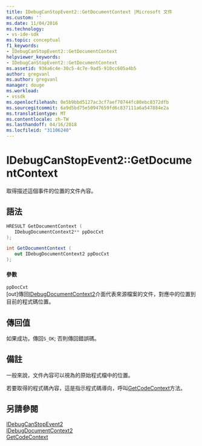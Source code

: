 ```yaml
---
title: IDebugCanStopEvent2::GetDocumentContext |Microsoft 文件
ms.custom: ''
ms.date: 11/04/2016
ms.technology:
- vs-ide-sdk
ms.topic: conceptual
f1_keywords:
- IDebugCanStopEvent2::GetDocumentContext
helpviewer_keywords:
- IDebugCanStopEvent2::GetDocumentContext
ms.assetid: 936a6c4e-30c5-4c7e-9ad5-910cc605a4b5
author: gregvanl
ms.author: gregvanl
manager: douge
ms.workload:
- vssdk
ms.openlocfilehash: 0e5b9bbd5127ac3cf7aef70744fc80ebc8372dfb
ms.sourcegitcommit: 6a9d5bd75e50947659fd6c837111a6a547884e2a
ms.translationtype: MT
ms.contentlocale: zh-TW
ms.lasthandoff: 04/16/2018
ms.locfileid: "31106240"
---
```

# <a name="idebugcanstopevent2getdocumentcontext"></a>IDebugCanStopEvent2::GetDocumentContext
取得描述這個事件的位置的文件內容。  
  
## <a name="syntax"></a>語法  
  
```cpp  
HRESULT GetDocumentContext (   
   IDebugDocumentContext2** ppDocCxt  
);  
```  
  
```csharp  
int GetDocumentContext (   
   out IDebugDocumentContext2 ppDocCxt  
);  
```  
  
#### <a name="parameters"></a>參數  
 `ppDocCxt`  
 [out]傳回[IDebugDocumentContext2](../../../extensibility/debugger/reference/idebugdocumentcontext2.md)介面代表來源檔案的文件，對應中的位置到目前的程式碼位置。  
  
## <a name="return-value"></a>傳回值  
 如果成功，傳回`S_OK`; 否則傳回錯誤碼。  
  
## <a name="remarks"></a>備註  
 一般來說，文件內容可以視為的原始程式檔中的位置。  
  
 若要取得的程式碼內容，這是指示程式碼導向，呼叫[GetCodeContext](../../../extensibility/debugger/reference/idebugcanstopevent2-getcodecontext.md)方法。  
  
## <a name="see-also"></a>另請參閱  
 [IDebugCanStopEvent2](../../../extensibility/debugger/reference/idebugcanstopevent2.md)   
 [IDebugDocumentContext2](../../../extensibility/debugger/reference/idebugdocumentcontext2.md)   
 [GetCodeContext](../../../extensibility/debugger/reference/idebugcanstopevent2-getcodecontext.md)
